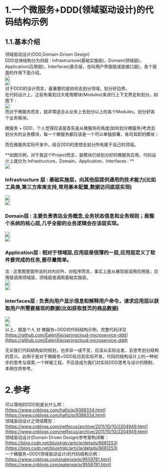 # 1.一个微服务+DDD\(领域驱动设计\)的代码结构示例

## 1.1.基本介绍

领域驱动设计(DDD,Domain-Driven Design)  
DDD总体结构分为四层  :  Infrastructure(基础实施层)，Domain(领域层)，Application(应用层)，Interfaces(表示层，也叫用户界面层或是接口层)，各个层面的作用下面介绍。  
![](/static/image/994599-20180830125911190-468037055.png)  
![](/static/image/994599-20180830125945668-1072959527.png)  
对于DDD的设计而言，最重要的是如何去划分领域，划分好边界。  
在代码设计上，之前有看到过大佬用模块(Modules)来进行上下文界定和划分。如图下 :   
![](/static/image/994599-20180830131410661-290668551.png)  
而对于微服务而言，就非常适合从业务上去划分以上的各个Modules，划分好各个业务板块。

微服务 + DDD，个人觉得应该是首先是从微服务的角度\(如何划分微服务\)考虑去划分大的业务模块，每一个微服务都应该是一个可以单独部署，各司其职的模块；

而在微服务实际开发中，结合DDD的思想去划分所有属于自己的领域。

**如图示例，对于我这个Project而言，是模块已经划分好的微服务应用，代码设计上就分为  Infrastructure，Domain，Application，Interfaces : **  
![](/static/image/994599-20180830132619533-611437668.png)

### Infrastructure 层 :  基础实施层，向其他层提供通用的技术能力(比如工具类,第三方库类支持,常用基本配置,数据访问底层实现)

![](/static/image/994599-20180830134304547-660094458.png)  
![](/static/image/994599-20180830134336916-1945132941.png)

### Domain层 : 主要负责表达业务概念,业务状态信息和业务规则；是整个系统的核心层,几乎全部的业务逻辑会在该层实现。

![](/static/image/994599-20180830134410240-623245752.png)  
![](/static/image/994599-20180830134515558-56966635.png)

### Application层 :  相对于领域层,应用层是很薄的一层,应用层定义了软件要完成的任务,要尽量简单。

注 : 这里图里面所说的对内对外，对程序而言，事实上是从展现层调用应用层，应用层调用领域层，领域层或调用基础实施层。  
![](/static/image/994599-20180830134844172-1295041747.png)  
![](/static/image/994599-20180830134819652-762502148.png)

### Interfaces层 : 负责向用户显示信息和解释用户命令，请求应用层以获取用户所需要展现的数据\(比如获取首页的商品数据)

![](/static/image/994599-20180830135806554-1845171786.png)  
![](/static/image/994599-20180830135840092-1534652017.png)  
以上，就是个人 对 微服务+DDD的代码结构示例，完整代码详见 [https://github.com/EalenXie/springcloud-microservice-ddd](https://github.com/EalenXie/springcloud-microservice-ddd)

无论我们代码结构如何规划，也并非一成不变，应该从实际出发，去思考划分结构的意义。此例子是对于微服务+DDD反应到实际开发，代码的结构设计上的一种初步的思考与探索,一个样板工程，不应该成为我们对实际DDD思考与设计的限制，本例仅供参考。

# 2.参考

可以落地的DDD到底长什么样：  
[https://www.cnblogs.com/hafiz/p/9388334.html](https://www.cnblogs.com/hafiz/p/9388334.html)  
领域驱动设计之领域模型：  
[https://www.cnblogs.com/netfocus/archive/2011/10/10/2204949.html](https://www.cnblogs.com/netfocus/archive/2011/10/10/2204949.html)  
领域驱动设计\(Domain Driven Design\)参考架构详解：  
[https://blog.csdn.net/bluishglc/article/details/6681253](https://blog.csdn.net/bluishglc/article/details/6681253)  
一个微服务+DDD\(领域驱动设计\)的代码结构示例：  
[https://www.cnblogs.com/ealenxie/p/9559781.html](https://www.cnblogs.com/ealenxie/p/9559781.html)

